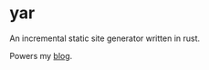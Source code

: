 # yar

An incremental static site generator written in rust.

Powers my [blog](https://rayyanc.com).
